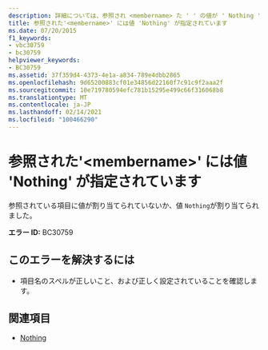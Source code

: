 ```yaml
---
description: 詳細については、参照され <membername> た ' ' の値が ' Nothing ' であることを確認してください。
title: 参照された'<membername>' には値 'Nothing' が指定されています
ms.date: 07/20/2015
f1_keywords:
- vbc30759
- bc30759
helpviewer_keywords:
- BC30759
ms.assetid: 37f359d4-4373-4e1a-a834-789e4dbb2865
ms.openlocfilehash: 9d65200883cf01e34856d22160f7c91c9f2aaa2f
ms.sourcegitcommit: 10e719780594efc781b15295e499c66f316068b8
ms.translationtype: MT
ms.contentlocale: ja-JP
ms.lasthandoff: 02/14/2021
ms.locfileid: "100466290"
---
```

# <a name="referenced-membername-has-a-value-of-nothing"></a>参照された'\<membername>' には値 'Nothing' が指定されています

参照されている項目に値が割り当てられていないか、値 `Nothing`が割り当てられました。  
  
 **エラー ID:** BC30759  
  
## <a name="to-correct-this-error"></a>このエラーを解決するには  
  
- 項目名のスペルが正しいこと、および正しく設定されていることを確認します。  
  
## <a name="see-also"></a>関連項目

- [Nothing](../language-reference/nothing.md)
